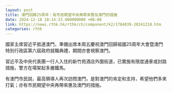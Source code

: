 ```yaml
---
layout: post
title: 澳門回歸25周年｜有市民期望中央再帶來惠及澳門的措施
date: 2024-12-18 18:14:23.000000000 +08:00
link: https://news.rthk.hk/rthk/ch/component/k2/1784039-20241218.htm
categories: rthk
---
```


國家主席習近平抵達澳門，準備出席本周五慶祝澳門回歸祖國25周年大會暨澳門特別行政區第六屆政府就職典禮，期間亦會視察澳門。

習近平及中央代表團一行人入住的新竹苑酒店外圍街道，已實施有限度通車或封路措施，警方在場架起多層鐵馬。

有澳門市民說，最高領導人再次訪問澳門，是對澳門的肯定和支持，希望他們多來打氣；亦有市民期望中央再帶來惠及澳門的措施。
